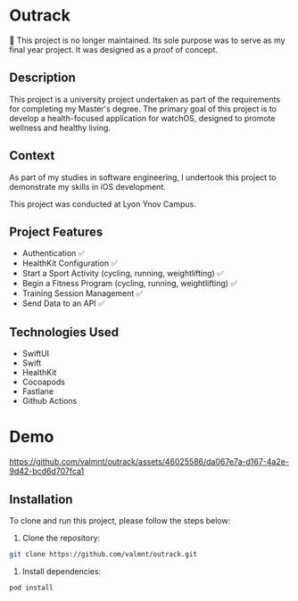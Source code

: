 # Outrack

🚨 This project is no longer maintained. Its sole purpose was to serve as my final year project. It was designed as a proof of concept.

## Description

This project is a university project undertaken as part of the requirements for completing my Master's degree. 
The primary goal of this project is to develop a health-focused application for watchOS, designed to promote wellness and healthy living.

## Context

As part of my studies in software engineering, I undertook this project to demonstrate my skills in iOS development.

This project was conducted at Lyon Ynov Campus.

## Project Features

- Authentication ✅
- HealthKit Configuration ✅
- Start a Sport Activity (cycling, running, weightlifting) ✅
- Begin a Fitness Program (cycling, running, weightlifting) ✅
- Training Session Management ✅
- Send Data to an API ✅

## Technologies Used

- SwiftUI
- Swift
- HealthKit
- Cocoapods
- Fastlane
- Github Actions

# Demo

https://github.com/valmnt/outrack/assets/46025586/da067e7a-d167-4a2e-9d42-bcd6d707fca1

## Installation

To clone and run this project, please follow the steps below:

1. Clone the repository:
```bash
git clone https://github.com/valmnt/outrack.git
```

1. Install dependencies:
```bash
pod install
```

